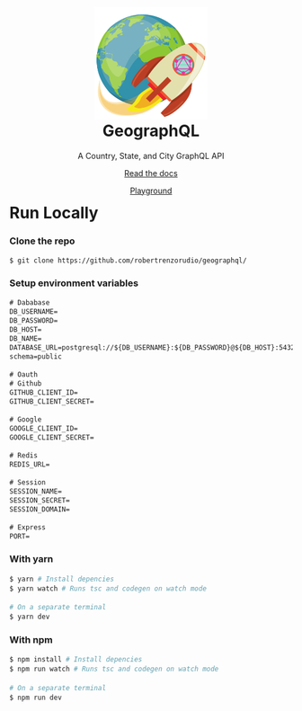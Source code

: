 <p align="center" style="margin-bottom: 0px !important;">
  <img width="200" height="200" alt="GeographQL Logo" src="https://raw.githubusercontent.com/robertrenzorudio/geographql-web/main/static/img/logo.svg"/>
</p>

<h1 align="center" style="margin-top: 0px;">GeographQL</h1>
<p align="center" >A Country, State, and City GraphQL API</p>

<p align="center" ><a href="https://geographql.netlify.app">Read the docs</a></p>

<p align="center" ><a href="https://geographql.netlify.app">Playground</a></p>

<h1 style="margin-top: 0px;">Run Locally</h1>

### Clone the repo

```
$ git clone https://github.com/robertrenzorudio/geographql/
```

### Setup environment variables

```
# Dababase
DB_USERNAME=
DB_PASSWORD=
DB_HOST=
DB_NAME=
DATABASE_URL=postgresql://${DB_USERNAME}:${DB_PASSWORD}@${DB_HOST}:5432/${DB_NAME}?schema=public

# Oauth
# Github
GITHUB_CLIENT_ID=
GITHUB_CLIENT_SECRET=

# Google
GOOGLE_CLIENT_ID=
GOOGLE_CLIENT_SECRET=

# Redis
REDIS_URL=

# Session
SESSION_NAME=
SESSION_SECRET=
SESSION_DOMAIN=

# Express
PORT=
```

### With yarn

```bash
$ yarn # Install depencies
$ yarn watch # Runs tsc and codegen on watch mode

# On a separate terminal
$ yarn dev
```

### With npm

```bash
$ npm install # Install depencies
$ npm run watch # Runs tsc and codegen on watch mode

# On a separate terminal
$ npm run dev
```
